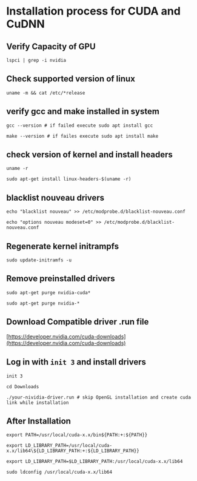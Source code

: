 # Installation process for CUDA and CuDNN

## Verify Capacity of GPU
`lspci | grep -i nvidia`

## Check supported version of linux
`uname -m && cat /etc/*release`

## verify gcc and make installed in system
`gcc --version # if failed execute sudo apt install gcc`

`make --version # if failes execute sudo apt install make`

## check version of kernel and install headers
`uname -r`

`sudo apt-get install linux-headers-$(uname -r)`

## blacklist nouveau drivers
`echo "blacklist nouveau" >> /etc/modprobe.d/blacklist-nouveau.conf`

`echo "options nouveau modeset=0" >> /etc/modprobe.d/blacklist-nouveau.conf`

## Regenerate kernel initrampfs
`sudo update-initramfs -u`

## Remove preinstalled drivers
`sudo apt-get purge nvidia-cuda*`

`sudo apt-get purge nvidia-*`

## Download Compatible driver .run file
[https://developer.nvidia.com/cuda-downloads](https://developer.nvidia.com/cuda-downloads)

## Log in with `init 3` and install drivers
`init 3`

`cd Downloads`

`./your-nividia-driver.run # skip OpenGL installation and create cuda link while installation`


## After Installation 
`export PATH=/usr/local/cuda-x.x/bin${PATH:+:${PATH}}`

`export LD_LIBRARY_PATH=/usr/local/cuda-x.x/lib64\${LD_LIBRARY_PATH:+:${LD_LIBRARY_PATH}}`

`export LD_LIBRARY_PATH=$LD_LIBRARY_PATH:/usr/local/cuda-x.x/lib64`

`sudo ldconfig /usr/local/cuda-x.x/lib64`


